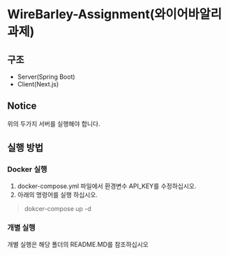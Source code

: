 # WireBarley-Assignment(와이어바알리 과제)

## 구조
- Server(Spring Boot)
- Client(Next.js)

## Notice
위의 두가지 서버를 실행해야 합니다.

## 실행 방법

### Docker 실행
1. docker-compose.yml 파일에서 환경변수 API_KEY를 수정하십시오.
2. 아래의 명령어를 실행 하십시오.
> dokcer-compose up -d

### 개별 실행
개별 실행은 해당 폴더의 README.MD를 참조하십시오